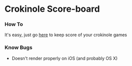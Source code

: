 # Crokinole Score-board

### How To
It's easy, just go [here](https://trrevvorr.github.io/crokinole-score-board/) to keep score of your crokinole games

### Know Bugs
- Doesn't render properly on iOS (and probably OS X)
